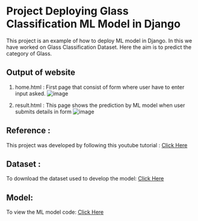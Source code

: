 # Project Deploying Glass Classification ML Model in Django
This project is an example of how to deploy ML model in Django. In this we have worked on Glass Classification Dataset. Here the aim is to predict the category of Glass.

## Output of website
1. home.html : First page that consist of form where user have to enter input asked.
![image](https://user-images.githubusercontent.com/63490144/123065639-f50f4400-d42c-11eb-8016-22a5c799c1bd.png)

2. result.html : This page shows the prediction by ML model when user submits details in form
![image](https://user-images.githubusercontent.com/63490144/123065892-33a4fe80-d42d-11eb-97bb-0c9f55231dc6.png)


## Reference : 
This project was developed by following this youtube tutorial  : [Click Here](https://youtu.be/zcALUNZNBUk)

## Dataset :
To download the dataset used to develop the model: [Click Here](https://www.kaggle.com/uciml/glass)

## Model:
To view the ML model code: [Click Here](/model/model.py)

